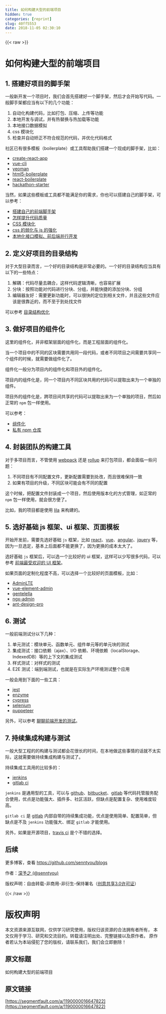 ```yaml
---
title: 如何构建大型的前端项目
hidden: true
categories: [reprint]
slug: 40ff5553
date: 2018-11-05 02:30:10
---
```


{{< raw >}}
<h1 id="articleHeader0">&#x5982;&#x4F55;&#x6784;&#x5EFA;&#x5927;&#x578B;&#x7684;&#x524D;&#x7AEF;&#x9879;&#x76EE;</h1><h2 id="articleHeader1">1. &#x642D;&#x5EFA;&#x597D;&#x9879;&#x76EE;&#x7684;&#x811A;&#x624B;&#x67B6;</h2><p>&#x4E00;&#x822C;&#x65B0;&#x5F00;&#x53D1;&#x4E00;&#x4E2A;&#x9879;&#x76EE;&#x65F6;&#xFF0C;&#x6211;&#x4EEC;&#x4F1A;&#x9996;&#x5148;&#x642D;&#x5EFA;&#x597D;&#x4E00;&#x4E2A;&#x811A;&#x624B;&#x67B6;&#xFF0C;&#x7136;&#x540E;&#x624D;&#x4F1A;&#x5F00;&#x59CB;&#x5199;&#x4EE3;&#x7801;&#x3002;&#x4E00;&#x822C;&#x811A;&#x624B;&#x67B6;&#x90FD;&#x5E94;&#x5F53;&#x6709;&#x4EE5;&#x4E0B;&#x7684;&#x51E0;&#x4E2A;&#x529F;&#x80FD;&#xFF1A;</p><ol><li>&#x81EA;&#x52A8;&#x5316;&#x6784;&#x5EFA;&#x4EE3;&#x7801;&#xFF0C;&#x6BD4;&#x5982;&#x6253;&#x5305;&#x3001;&#x538B;&#x7F29;&#x3001;&#x4E0A;&#x4F20;&#x7B49;&#x529F;&#x80FD;</li><li>&#x672C;&#x5730;&#x5F00;&#x53D1;&#x4E0E;&#x8C03;&#x8BD5;&#xFF0C;&#x5E76;&#x6709;&#x70ED;&#x66FF;&#x6362;&#x4E0E;&#x70ED;&#x52A0;&#x8F7D;&#x7B49;&#x529F;&#x80FD;</li><li>&#x672C;&#x5730;&#x63A5;&#x53E3;&#x6570;&#x636E;&#x6A21;&#x62DF;</li><li>css &#x6A21;&#x5757;&#x5316;</li><li>&#x68C0;&#x67E5;&#x5E76;&#x81EA;&#x52A8;&#x77EB;&#x6B63;&#x4E0D;&#x7B26;&#x5408;&#x89C4;&#x8303;&#x7684;&#x4EE3;&#x7801;&#xFF0C;&#x5E76;&#x4F18;&#x5316;&#x4EE3;&#x7801;&#x683C;&#x5F0F;</li></ol><p>&#x793E;&#x533A;&#x5DF2;&#x6709;&#x5F88;&#x591A;&#x6A21;&#x677F;&#xFF08;boilerplate&#xFF09;&#x6216;&#x5DE5;&#x5177;&#x5E2E;&#x52A9;&#x6211;&#x4EEC;&#x642D;&#x5EFA;&#x4E00;&#x4E2A;&#x73B0;&#x6210;&#x7684;&#x811A;&#x624B;&#x67B6;&#xFF0C;&#x6BD4;&#x5982;&#xFF1A;</p><ul><li><a href="https://github.com/facebook/create-react-app" rel="nofollow noreferrer" target="_blank">create-react-app</a></li><li><a href="https://github.com/vuejs/vue-cli" rel="nofollow noreferrer" target="_blank">vue-cli</a></li><li><a href="http://yeoman.io/" rel="nofollow noreferrer" target="_blank">yeoman</a></li><li><a href="https://github.com/h5bp/html5-boilerplate" rel="nofollow noreferrer" target="_blank">html5-boilerplate</a></li><li><a href="https://github.com/react-boilerplate/react-boilerplate" rel="nofollow noreferrer" target="_blank">react-boilerplate</a></li><li><a href="https://github.com/sahat/hackathon-starter" rel="nofollow noreferrer" target="_blank">hackathon-starter</a></li></ul><p>&#x5F53;&#x7136;&#xFF0C;&#x5982;&#x679C;&#x8FD9;&#x4E9B;&#x6A21;&#x677F;&#x6216;&#x5DE5;&#x5177;&#x90FD;&#x4E0D;&#x80FD;&#x6EE1;&#x8DB3;&#x4F60;&#x7684;&#x9700;&#x6C42;&#xFF0C;&#x4F60;&#x4E5F;&#x53EF;&#x4EE5;&#x642D;&#x5EFA;&#x81EA;&#x5DF1;&#x7684;&#x811A;&#x624B;&#x67B6;&#xFF0C;&#x53EF;&#x4EE5;&#x53C2;&#x8003;&#xFF1A;</p><ul><li><a href="https://segmentfault.com/a/1190000016481132">&#x642D;&#x5EFA;&#x81EA;&#x5DF1;&#x7684;&#x524D;&#x7AEF;&#x811A;&#x624B;&#x67B6;</a></li><li><a href="https://segmentfault.com/a/1190000015858432" target="_blank">&#x600E;&#x6837;&#x63D0;&#x5347;&#x4EE3;&#x7801;&#x8D28;&#x91CF;</a></li><li><a href="https://segmentfault.com/a/1190000015403363">CSS &#x6A21;&#x5757;&#x5316;</a></li><li><a href="https://segmentfault.com/a/1190000016422897" target="_blank">css &#x7684;&#x5F31;&#x5316;&#x4E0E; js &#x7684;&#x5F3A;&#x5316;</a></li><li><a href="https://segmentfault.com/a/1190000015297352">&#x672C;&#x5730;&#x5316;&#x63A5;&#x53E3;&#x6A21;&#x62DF;&#x3001;&#x524D;&#x540E;&#x7AEF;&#x5E76;&#x884C;&#x5F00;&#x53D1;</a></li></ul><h2 id="articleHeader2">2. &#x5B9A;&#x4E49;&#x597D;&#x9879;&#x76EE;&#x7684;&#x76EE;&#x5F55;&#x7ED3;&#x6784;</h2><p>&#x5BF9;&#x4E8E;&#x5927;&#x578B;&#x76EE;&#x5F55;&#x800C;&#x8A00;&#xFF0C;&#x4E00;&#x4E2A;&#x597D;&#x7684;&#x76EE;&#x5F55;&#x7ED3;&#x6784;&#x662F;&#x975E;&#x5E38;&#x5FC5;&#x8981;&#x7684;&#x3002;&#x4E00;&#x4E2A;&#x597D;&#x7684;&#x76EE;&#x5F55;&#x7ED3;&#x6784;&#x5E94;&#x5F53;&#x5177;&#x6709;&#x4EE5;&#x4E0B;&#x7684;&#x4E00;&#x4E9B;&#x7279;&#x70B9;&#xFF1A;</p><ol><li>&#x89E3;&#x8026;&#xFF1A;&#x4EE3;&#x7801;&#x5C3D;&#x91CF;&#x53BB;&#x8026;&#x5408;&#xFF0C;&#x8FD9;&#x6837;&#x4EE3;&#x7801;&#x903B;&#x8F91;&#x6E05;&#x6670;&#xFF0C;&#x4E5F;&#x5BB9;&#x6613;&#x6269;&#x5C55;</li><li>&#x5206;&#x5757;&#xFF1A;&#x6309;&#x7167;&#x529F;&#x80FD;&#x5BF9;&#x4EE3;&#x7801;&#x8FDB;&#x884C;&#x5206;&#x5757;&#x3001;&#x5206;&#x7EC4;&#xFF0C;&#x5E76;&#x80FD;&#x5FEB;&#x6377;&#x7684;&#x6DFB;&#x52A0;&#x5206;&#x5757;&#x3001;&#x5206;&#x7EC4;</li><li>&#x7F16;&#x8F91;&#x5668;&#x53CB;&#x597D;&#xFF1A;&#x9700;&#x8981;&#x66F4;&#x65B0;&#x529F;&#x80FD;&#x65F6;&#xFF0C;&#x53EF;&#x4EE5;&#x5F88;&#x5FEB;&#x7684;&#x5B9A;&#x4F4D;&#x5230;&#x76F8;&#x5173;&#x6587;&#x4EF6;&#xFF0C;&#x5E76;&#x4E14;&#x8FD9;&#x4E9B;&#x6587;&#x4EF6;&#x5E94;&#x8BE5;&#x662F;&#x5F88;&#x9760;&#x8FD1;&#x7684;&#xFF0C;&#x800C;&#x4E0D;&#x81F3;&#x4E8E;&#x5230;&#x5904;&#x627E;&#x6587;&#x4EF6;</li></ol><p>&#x53EF;&#x4EE5;&#x53C2;&#x8003; <a href="https://segmentfault.com/a/1190000015816534" target="_blank">&#x76EE;&#x5F55;&#x7ED3;&#x6784;&#x4F18;&#x5316;</a></p><h2 id="articleHeader3">3. &#x505A;&#x597D;&#x9879;&#x76EE;&#x7684;&#x7EC4;&#x4EF6;&#x5316;</h2><p>&#x8FD9;&#x91CC;&#x7684;&#x7EC4;&#x4EF6;&#x5316;&#xFF0C;&#x5E76;&#x975E;&#x6846;&#x67B6;&#x5C42;&#x9762;&#x7684;&#x7EC4;&#x4EF6;&#x5316;&#xFF0C;&#x800C;&#x662F;&#x5DE5;&#x7A0B;&#x5C42;&#x9762;&#x7684;&#x7EC4;&#x4EF6;&#x5316;&#x3002;</p><p>&#x5F53;&#x4E00;&#x4E2A;&#x9879;&#x76EE;&#x4E2D;&#x7684;&#x4E0D;&#x540C;&#x7684;&#x533A;&#x5757;&#x9700;&#x8981;&#x5171;&#x7528;&#x540C;&#x4E00;&#x6BB5;&#x4EE3;&#x7801;&#xFF0C;&#x6216;&#x8005;&#x4E0D;&#x540C;&#x9879;&#x76EE;&#x4E4B;&#x95F4;&#x9700;&#x8981;&#x5171;&#x4EAB;&#x540C;&#x4E00;&#x4E2A;&#x7EC4;&#x4EF6;&#x7684;&#x65F6;&#x5019;&#xFF0C;&#x5C31;&#x9700;&#x8981;&#x505A;&#x7EC4;&#x4EF6;&#x5316;&#x4E86;&#x3002;</p><p>&#x7EC4;&#x4EF6;&#x5316;&#x4E00;&#x822C;&#x5206;&#x4E3A;&#x9879;&#x76EE;&#x5185;&#x7684;&#x7EC4;&#x4EF6;&#x5316;&#x548C;&#x9879;&#x76EE;&#x5916;&#x7684;&#x7EC4;&#x4EF6;&#x5316;&#x3002;</p><p>&#x9879;&#x76EE;&#x5185;&#x7684;&#x7EC4;&#x4EF6;&#x5316;&#x662F;&#xFF0C;&#x540C;&#x4E00;&#x4E2A;&#x9879;&#x76EE;&#x5185;&#x4E0D;&#x540C;&#x533A;&#x5757;&#x5171;&#x7528;&#x7684;&#x4EE3;&#x7801;&#x53EF;&#x4EE5;&#x63D0;&#x53D6;&#x51FA;&#x6765;&#x4E3A;&#x4E00;&#x4E2A;&#x5355;&#x72EC;&#x7684;&#x7EC4;&#x4EF6;&#x3002;</p><p>&#x9879;&#x76EE;&#x5916;&#x7684;&#x7EC4;&#x4EF6;&#x5316;&#x662F;&#xFF0C;&#x8DE8;&#x9879;&#x76EE;&#x95F4;&#x5171;&#x4EAB;&#x7684;&#x4EE3;&#x7801;&#x53EF;&#x4EE5;&#x63D0;&#x53D6;&#x51FA;&#x6765;&#x4E3A;&#x4E00;&#x4E2A;&#x5355;&#x72EC;&#x7684;&#x9879;&#x76EE;&#xFF0C;&#x7136;&#x540E;&#x5982;&#x6B63;&#x5E38;&#x7684; <code>npm</code> &#x5305;&#x4E00;&#x6837;&#x4F7F;&#x7528;&#x3002;</p><p>&#x53EF;&#x4EE5;&#x53C2;&#x8003;&#xFF1A;</p><ul><li><a href="https://segmentfault.com/a/1190000015297823">&#x7EC4;&#x4EF6;&#x5316;</a></li><li><a href="https://segmentfault.com/a/1190000015297864" target="_blank">&#x79C1;&#x6709; npm &#x4ED3;&#x5E93;</a></li></ul><h2 id="articleHeader4">4. &#x5C01;&#x88C5;&#x56E2;&#x961F;&#x7684;&#x6784;&#x5EFA;&#x5DE5;&#x5177;</h2><p>&#x5BF9;&#x4E8E;&#x591A;&#x9879;&#x76EE;&#x800C;&#x8A00;&#xFF0C;&#x4E0D;&#x7BA1;&#x4F7F;&#x7528; <a href="https://github.com/webpack/webpack" rel="nofollow noreferrer" target="_blank">webpack</a> &#x8FD8;&#x662F; <a href="https://github.com/rollup/rollup" rel="nofollow noreferrer" target="_blank">rollup</a> &#x6765;&#x6253;&#x5305;&#x9879;&#x76EE;&#xFF0C;&#x90FD;&#x4F1A;&#x9762;&#x4E34;&#x4E00;&#x4E9B;&#x95EE;&#x9898;&#xFF1A;</p><ol><li>&#x4E0D;&#x540C;&#x9879;&#x76EE;&#x6709;&#x4E0D;&#x540C;&#x914D;&#x7F6E;&#x6587;&#x4EF6;&#xFF0C;&#x66F4;&#x65B0;&#x914D;&#x7F6E;&#x9700;&#x8981;&#x5230;&#x5904;&#x6539;&#xFF0C;&#x800C;&#x4E14;&#x5F88;&#x96BE;&#x4FDD;&#x6301;&#x4E00;&#x81F4;</li><li>&#x5982;&#x679C;&#x6709;&#x9879;&#x76EE;&#x7684;&#x5347;&#x7EA7;&#xFF0C;&#x4E0D;&#x540C;&#x533A;&#x5757;&#x53EF;&#x80FD;&#x4F1A;&#x6709;&#x4E0D;&#x540C;&#x7684;&#x914D;&#x7F6E;</li></ol><p>&#x8FD9;&#x4E2A;&#x65F6;&#x5019;&#xFF0C;&#x628A;&#x914D;&#x7F6E;&#x6587;&#x4EF6;&#x5C01;&#x88C5;&#x6210;&#x4E00;&#x4E2A;&#x9879;&#x76EE;&#xFF0C;&#x7136;&#x540E;&#x4F7F;&#x7528;&#x7248;&#x672C;&#x5316;&#x7684;&#x65B9;&#x5F0F;&#x7BA1;&#x7406;&#xFF0C;&#x5982;&#x6B63;&#x5E38;&#x7684; <code>npm</code> &#x5305;&#x4E00;&#x6837;&#x4F7F;&#x7528;&#xFF0C;&#x5C31;&#x4F1A;&#x5F88;&#x65B9;&#x4FBF;&#x4E86;&#x3002;</p><p>&#x6BD4;&#x5982;&#xFF0C;&#x6211;&#x7684;&#x9879;&#x76EE;&#x90FD;&#x662F;&#x4F7F;&#x7528; <a href="https://github.com/senntyou/lila" rel="nofollow noreferrer" target="_blank">lila</a> &#x6765;&#x6784;&#x5EFA;&#x7684;&#x3002;</p><h2 id="articleHeader5">5. &#x9009;&#x597D;&#x57FA;&#x7840; js &#x6846;&#x67B6;&#x3001;ui &#x6846;&#x67B6;&#x3001;&#x9875;&#x9762;&#x6A21;&#x677F;</h2><p>&#x5F00;&#x59CB;&#x5F00;&#x53D1;&#x524D;&#xFF0C;&#x9700;&#x8981;&#x5148;&#x9009;&#x597D;&#x57FA;&#x7840; <code>js</code> &#x6846;&#x67B6;&#xFF0C;&#x6BD4;&#x5982; <a href="https://github.com/facebook/react" rel="nofollow noreferrer" target="_blank">react</a>&#x3001;<a href="https://github.com/vuejs/vue" rel="nofollow noreferrer" target="_blank">vue</a>&#x3001;<a href="https://github.com/angular/angular" rel="nofollow noreferrer" target="_blank">angular</a>&#x3001;<a href="https://github.com/jquery/jquery" rel="nofollow noreferrer" target="_blank">jquery</a> &#x7B49;&#xFF0C;&#x56E0;&#x4E3A;&#x4E00;&#x65E6;&#x9009;&#x5B9A;&#xFF0C;&#x57FA;&#x672C;&#x4E0A;&#x540E;&#x9762;&#x90FD;&#x4E0D;&#x80FD;&#x66F4;&#x6362;&#x4E86;&#xFF0C;&#x56E0;&#x4E3A;&#x66F4;&#x6362;&#x7684;&#x6210;&#x672C;&#x592A;&#x5927;&#x4E86;&#x3002;</p><p>&#x9009;&#x597D;&#x57FA;&#x7840; <code>js</code> &#x6846;&#x67B6;&#x540E;&#xFF0C;&#x53EF;&#x4EE5;&#x9009;&#x4E00;&#x4E2A;&#x6BD4;&#x8F83;&#x597D;&#x7684; ui &#x6846;&#x67B6;&#xFF0C;&#x8FD9;&#x6837;&#x53EF;&#x4EE5;&#x5C11;&#x5199;&#x5F88;&#x591A;&#x4EE3;&#x7801;&#xFF0C;&#x53EF;&#x4EE5;&#x53C2;&#x8003; <a href="https://segmentfault.com/a/1190000016334838">&#x524D;&#x7AEF;&#x6700;&#x53D7;&#x6B22;&#x8FCE;&#x7684; UI &#x6846;&#x67B6;</a>&#x3002;</p><p>&#x5982;&#x679C;&#x9875;&#x9762;&#x7684;&#x5B9A;&#x5236;&#x5316;&#x7A0B;&#x5EA6;&#x4E0D;&#x9AD8;&#xFF0C;&#x53EF;&#x4EE5;&#x9009;&#x62E9;&#x4E00;&#x4E2A;&#x6BD4;&#x8F83;&#x597D;&#x7684;&#x9875;&#x9762;&#x6A21;&#x677F;&#xFF0C;&#x6BD4;&#x5982;&#xFF1A;</p><ul><li><a href="https://github.com/almasaeed2010/AdminLTE" rel="nofollow noreferrer" target="_blank">AdminLTE</a></li><li><a href="https://github.com/PanJiaChen/vue-element-admin" rel="nofollow noreferrer" target="_blank">vue-element-admin</a></li><li><a href="https://github.com/puikinsh/gentelella" rel="nofollow noreferrer" target="_blank">gentelella</a></li><li><a href="https://github.com/akveo/ngx-admin" rel="nofollow noreferrer" target="_blank">ngx-admin</a></li><li><a href="https://github.com/ant-design/ant-design-pro" rel="nofollow noreferrer" target="_blank">ant-design-pro</a></li></ul><h2 id="articleHeader6">6. &#x6D4B;&#x8BD5;</h2><p>&#x4E00;&#x822C;&#x524D;&#x7AEF;&#x6D4B;&#x8BD5;&#x5206;&#x4EE5;&#x4E0B;&#x51E0;&#x79CD;&#xFF1A;</p><ol><li>&#x5355;&#x5143;&#x6D4B;&#x8BD5;&#xFF1A;&#x6A21;&#x5757;&#x5355;&#x5143;&#x3001;&#x51FD;&#x6570;&#x5355;&#x5143;&#x3001;&#x7EC4;&#x4EF6;&#x5355;&#x5143;&#x7B49;&#x7684;&#x5355;&#x5143;&#x5757;&#x7684;&#x6D4B;&#x8BD5;</li><li>&#x96C6;&#x6210;&#x6D4B;&#x8BD5;&#xFF1A;&#x63A5;&#x53E3;&#x4F9D;&#x8D56;&#xFF08;ajax&#xFF09;&#x3001;I/O &#x4F9D;&#x8D56;&#x3001;&#x73AF;&#x5883;&#x4F9D;&#x8D56;&#xFF08;localStorage&#x3001;IndexedDB&#xFF09;&#x7B49;&#x7684;&#x4E0A;&#x4E0B;&#x6587;&#x7684;&#x96C6;&#x6210;&#x6D4B;&#x8BD5;</li><li>&#x6837;&#x5F0F;&#x6D4B;&#x8BD5;&#xFF1A;&#x5BF9;&#x6837;&#x5F0F;&#x7684;&#x6D4B;&#x8BD5;</li><li>E2E &#x6D4B;&#x8BD5;&#xFF1A;&#x7AEF;&#x5230;&#x7AEF;&#x6D4B;&#x8BD5;&#xFF0C;&#x4E5F;&#x5C31;&#x662F;&#x5728;&#x5B9E;&#x9645;&#x751F;&#x4EA7;&#x73AF;&#x5883;&#x6D4B;&#x8BD5;&#x6574;&#x4E2A;&#x5E94;&#x7528;</li></ol><p>&#x4E00;&#x822C;&#x4F1A;&#x7528;&#x5230;&#x4E0B;&#x9762;&#x7684;&#x4E00;&#x4E9B;&#x5DE5;&#x5177;&#xFF1A;</p><ul><li><a href="https://github.com/facebook/jest" rel="nofollow noreferrer" target="_blank">jest</a></li><li><a href="https://github.com/airbnb/enzyme" rel="nofollow noreferrer" target="_blank">enzyme</a></li><li><a href="https://github.com/cypress-io/cypress" rel="nofollow noreferrer" target="_blank">cypress</a></li><li><a href="https://github.com/SeleniumHQ/selenium" rel="nofollow noreferrer" target="_blank">selenium</a></li><li><a href="https://github.com/GoogleChrome/puppeteer" rel="nofollow noreferrer" target="_blank">puppeteer</a></li></ul><p>&#x53E6;&#x5916;&#xFF0C;&#x53EF;&#x4EE5;&#x53C2;&#x8003; <a href="https://www.jianshu.com/p/1b99af371e66" rel="nofollow noreferrer" target="_blank">&#x804A;&#x804A;&#x524D;&#x7AEF;&#x5F00;&#x53D1;&#x7684;&#x6D4B;&#x8BD5;</a>&#x3002;</p><h2 id="articleHeader7">7. &#x6301;&#x7EED;&#x96C6;&#x6210;&#x6784;&#x5EFA;&#x4E0E;&#x6D4B;&#x8BD5;</h2><p>&#x4E00;&#x822C;&#x5927;&#x578B;&#x5DE5;&#x7A0B;&#x7684;&#x7684;&#x6784;&#x5EFA;&#x4E0E;&#x6D4B;&#x8BD5;&#x90FD;&#x4F1A;&#x82B1;&#x5F88;&#x957F;&#x7684;&#x65F6;&#x95F4;&#xFF0C;&#x5728;&#x672C;&#x5730;&#x505A;&#x8FD9;&#x4E9B;&#x4E8B;&#x60C5;&#x7684;&#x8BDD;&#x5C31;&#x4E0D;&#x592A;&#x5B9E;&#x9645;&#xFF0C;&#x8FD9;&#x5C31;&#x9700;&#x8981;&#x505A;&#x6301;&#x7EED;&#x96C6;&#x6210;&#x6784;&#x5EFA;&#x4E0E;&#x6D4B;&#x8BD5;&#x4E86;&#x3002;</p><p>&#x6301;&#x7EED;&#x96C6;&#x6210;&#x5DE5;&#x5177;&#x7528;&#x7684;&#x6BD4;&#x8F83;&#x591A;&#x7684;&#xFF1A;</p><ul><li><a href="https://jenkins.io/" rel="nofollow noreferrer" target="_blank">jenkins</a></li><li><a href="https://docs.gitlab.com/ee/ci/" rel="nofollow noreferrer" target="_blank">gitlab ci</a></li></ul><p><code>jenkins</code> &#x662F;&#x901A;&#x7528;&#x578B;&#x7684;&#x5DE5;&#x5177;&#xFF0C;&#x53EF;&#x4EE5;&#x4E0E; <a href="https://github.com" rel="nofollow noreferrer" target="_blank">github</a>&#x3001;<a href="https://bitbucket.org/" rel="nofollow noreferrer" target="_blank">bitbucket</a>&#x3001;<a href="https://about.gitlab.com/" rel="nofollow noreferrer" target="_blank">gitlab</a> &#x7B49;&#x4EE3;&#x7801;&#x6258;&#x7BA1;&#x670D;&#x52A1;&#x914D;&#x5408;&#x4F7F;&#x7528;&#xFF0C;&#x4F18;&#x70B9;&#x662F;&#x529F;&#x80FD;&#x5F3A;&#x5927;&#x3001;&#x63D2;&#x4EF6;&#x591A;&#x3001;&#x793E;&#x533A;&#x6D3B;&#x8DC3;&#xFF0C;&#x4F46;&#x7F3A;&#x70B9;&#x662F;&#x914D;&#x7F6E;&#x590D;&#x6742;&#x3001;&#x4F7F;&#x7528;&#x96BE;&#x5EA6;&#x8F83;&#x9AD8;&#x3002;</p><p><code>gitlab ci</code> &#x662F; <a href="https://about.gitlab.com/" rel="nofollow noreferrer" target="_blank">gitlab</a> &#x5185;&#x90E8;&#x81EA;&#x5E26;&#x7684;&#x6301;&#x7EED;&#x96C6;&#x6210;&#x529F;&#x80FD;&#xFF0C;&#x4F18;&#x70B9;&#x662F;&#x4F7F;&#x7528;&#x7B80;&#x5355;&#x3001;&#x914D;&#x7F6E;&#x7B80;&#x5355;&#xFF0C;&#x4F46;&#x7F3A;&#x70B9;&#x662F;&#x4E0D;&#x53CA; <code>jenkins</code> &#x529F;&#x80FD;&#x5F3A;&#x5927;&#x3001;&#x7ED1;&#x5B9A; <code>gitlab</code> &#x624D;&#x80FD;&#x4F7F;&#x7528;&#x3002;</p><p>&#x53E6;&#x5916;&#xFF0C;&#x5982;&#x679C;&#x662F;&#x5F00;&#x6E90;&#x9879;&#x76EE;&#xFF0C;<a href="https://www.travis-ci.org/" rel="nofollow noreferrer" target="_blank">travis ci</a> &#x662F;&#x4E2A;&#x4E0D;&#x9519;&#x7684;&#x9009;&#x62E9;&#x3002;</p><h2 id="articleHeader8">&#x540E;&#x7EED;</h2><p>&#x66F4;&#x591A;&#x535A;&#x5BA2;&#xFF0C;&#x67E5;&#x770B; <a href="https://github.com/senntyou/blogs" rel="nofollow noreferrer" target="_blank">https://github.com/senntyou/blogs</a></p><p>&#x4F5C;&#x8005;&#xFF1A;<a href="https://github.com/senntyou" rel="nofollow noreferrer" target="_blank">&#x6DF1;&#x4E88;&#x4E4B; (@senntyou)</a></p><p>&#x7248;&#x6743;&#x58F0;&#x660E;&#xFF1A;&#x81EA;&#x7531;&#x8F6C;&#x8F7D;-&#x975E;&#x5546;&#x7528;-&#x975E;&#x884D;&#x751F;-&#x4FDD;&#x6301;&#x7F72;&#x540D;&#xFF08;<a href="https://creativecommons.org/licenses/by-nc-nd/3.0/deed.zh" rel="nofollow noreferrer" target="_blank">&#x521B;&#x610F;&#x5171;&#x4EAB;3.0&#x8BB8;&#x53EF;&#x8BC1;</a>&#xFF09;</p>
{{< /raw >}}

# 版权声明
本文资源来源互联网，仅供学习研究使用，版权归该资源的合法拥有者所有，
本文仅用于学习、研究和交流目的。转载请注明出处、完整链接以及原作者。
原作者若认为本站侵犯了您的版权，请联系我们，我们会立即删除！

## 原文标题
如何构建大型的前端项目

## 原文链接
[https://segmentfault.com/a/1190000016647822](https://segmentfault.com/a/1190000016647822)

